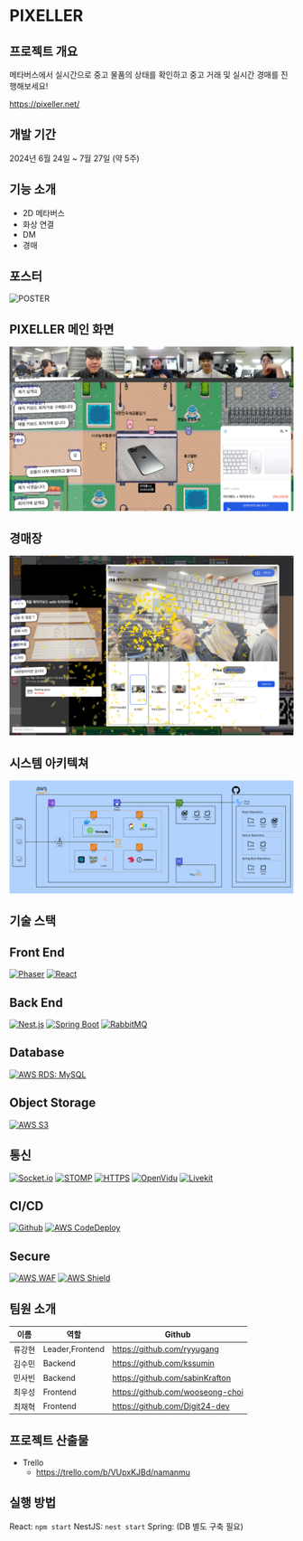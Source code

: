 # PIXELLER

## 프로젝트 개요
메타버스에서 실시간으로 중고 물품의 상태를 확인하고 중고 거래 및 실시간 경매를 진행해보세요!

https://pixeller.net/

## 개발 기간
2024년 6월 24일 ~ 7월 27일 (약 5주)

## 기능 소개

- 2D 메타버스
- 화상 연결
- DM
- 경매

## 포스터

<img src="./img/POSTER.png" alt="POSTER">

## PIXELLER 메인 화면

<img src="./img/픽셀러 UI.png">

## 경매장

<img src="./img/경매장 사진.png">

## 시스템 아키텍쳐

<img src="./img/Mixed Architecture.png">

## 기술 스택
## Front End

[![Phaser](https://img.shields.io/badge/Phaser-3.55.2-FAA61A?style=flat&logo=phaser)](https://phaser.io/)
[![React](https://img.shields.io/badge/React-17.0.2-61DAFB?style=flat&logo=react)](https://reactjs.org/)

## Back End

[![Nest.js](https://img.shields.io/badge/Nest.js-7.6.15-E0234E?style=flat&logo=nestjs)](https://nestjs.com/)
[![Spring Boot](https://img.shields.io/badge/Spring%20Boot-2.5.4-6DB33F?style=flat&logo=springboot)](https://spring.io/projects/spring-boot)
[![RabbitMQ](https://img.shields.io/badge/RabbitMQ-3.8.16-FF6600?style=flat&logo=rabbitmq)](https://www.rabbitmq.com/)

## Database

[![AWS RDS: MySQL](https://img.shields.io/badge/AWS%20RDS-MySQL-527FFF?style=flat&logo=amazonaws)](https://aws.amazon.com/rds/)

## Object Storage

[![AWS S3](https://img.shields.io/badge/AWS%20S3-569A31?style=flat&logo=amazonaws)](https://aws.amazon.com/s3/)

## 통신

[![Socket.io](https://img.shields.io/badge/Socket.io-4.1.2-010101?style=flat&logo=socket.io)](https://socket.io/)
[![STOMP](https://img.shields.io/badge/STOMP-1.2-010101?style=flat&logo=stomp)](https://stomp.github.io/stomp-specification-1.2.html)
[![HTTPS](https://img.shields.io/badge/HTTPS-2.0-0058B0?style=flat&logo=https)](https://developer.mozilla.org/ko/docs/Web/HTTP/HTTPS)
[![OpenVidu](https://img.shields.io/badge/OpenVidu-2.17.0-3A3A3A?style=flat&logo=openvidu)](https://openvidu.io/)
[![Livekit](https://img.shields.io/badge/Livekit-1.2-8D8D8D?style=flat&logo=livekit)](https://docs.livekit.io/)

## CI/CD

[![Github](https://img.shields.io/badge/Github-Actions-181717?style=flat&logo=github)](https://github.com/features/actions)
[![AWS CodeDeploy](https://img.shields.io/badge/AWS%20CodeDeploy-527FFF?style=flat&logo=amazonaws)](https://aws.amazon.com/codedeploy/)

## Secure

[![AWS WAF](https://img.shields.io/badge/AWS%20WAF-527FFF?style=flat&logo=amazonaws)](https://aws.amazon.com/waf/)
[![AWS Shield](https://img.shields.io/badge/AWS%20Shield-527FFF?style=flat&logo=amazonaws)](https://aws.amazon.com/shield/)


## 팀원 소개

|이름   |역할               |Github                             |
|-------|------------------|-----------------------------------|
|류강현 |Leader,Frontend    |https://github.com/ryyugang        |
|김수민 |Backend            |https://github.com/kssumin         |
|민사빈 |Backend            |https://github.com/sabinKrafton    |
|최우성 |Frontend           |https://github.com/wooseong-choi   |
|최재혁 |Frontend           |https://github.com/Digit24-dev     |

## 프로젝트 산출물

- Trello
    - https://trello.com/b/VUpxKJBd/namanmu

## 실행 방법

React: `npm start`
NestJS: `nest start`
Spring:
(DB 별도 구축 필요)